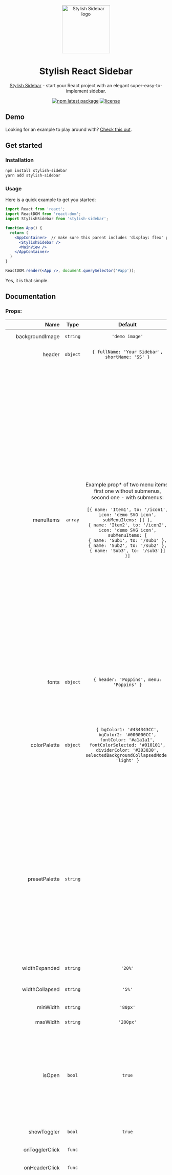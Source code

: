 <p align="center">
  <img width="150" src="https://eugeville.files.wordpress.com/2015/03/logo.png" alt="Stylish Sidebar logo">
</p>

<h1 align="center">Stylish React Sidebar</h1>

<div align="center">

[Stylish Sidebar][2] - start your React project with an elegant super-easy-to-implement sidebar.

[![npm latest package](https://img.shields.io/npm/v/stylish-sidebar)](https://www.npmjs.com/package/stylish-sidebar)
[![license](https://img.shields.io/badge/license-MIT-blue.svg)](https://github.com/EugeCos/stylish-sidebar-npm/blob/master/license)
</div>

## Demo

Looking for an example to play around with?
[Check this out][2].

## Get started

### Installation

```sh
npm install stylish-sidebar
yarn add stylish-sidebar
```

### Usage

Here is a quick example to get you started:

```jsx
import React from 'react';
import ReactDOM from 'react-dom';
import StylishSidebar from 'stylish-sidebar';

function App() {
  return (
    <AppContainer>  // make sure this parent includes 'display: flex' property
      <StylishSidebar />
      <MainView />
    </AppContainer>
  )
}

ReactDOM.render(<App />, document.querySelector('#app'));
```

Yes, it is that simple.

## Documentation

### Props:

|            Name | Type | Default | Description |
| ----------------: | :------: | :---------------------------------------------: | :-----------------------------------: |
|   backgroundImage | `string` |                   `'demo image'` |                      Background image url. |
|            header | `object` | `{ fullName: 'Your Sidebar', shortName: 'SS' }` | Header: full name and two letter short name. |
|   menuItems | `array` | Example prop* of two menu items, first one without submenus, second one - with submenus:</br></br>`[{ name: 'Item1', to: '/icon1', icon: 'demo SVG icon', subMenuItems: [] },`</br>`{ name: 'Item2', to: '/icon2', icon: 'demo SVG icon', subMenuItems: [`</br>`{ name: 'Sub1', to: '/sub1' },`</br>`{ name: 'Sub2', to: '/sub2' },`</br>`{ name: 'Sub3', to: '/sub3'}]`</br>`}]`</br>| Each menu item includes a name, icon url and an array of sub-menu items. If submenus array is not empty, a down caret arrow will be displayed next to item name.</br></br>Page navigation can be done by using indexes of `menuItems` / `subMenus`. These indexes are provided by click event callbacks.</br>A potential navigation option is adding an optional [ `to` ] key to each menu item and using it with via clicking event and `useHistory` or `redirect` or another preffered navigation method (see [Demo][2] for a good example with `useHistory`, click on source code button `< >`).</br></br><i>* Once </i>`menuItems` <i>prop is provided, demo will be ovewritten. Empty </i>`menuItems`<i> array prop will result in an empty sidebar.</i></br></br><i>† Navigation will not work in the demo because you will have to setup your own preferred navigation.</i>  |
|   fonts  | `object` | `{ header: 'Poppins', menu: 'Poppins' }` | Header and menu fonts. |
|   colorPalette   | `object` | `{ bgColor1: '#434343CC',`</br>`bgColor2: '#000000CC',`</br>`fontColor: '#a1a1a1',`</br>`fontColorSelected: '#010101',`</br>`dividerColor: '#303030',`</br>`selectedBackgroundCollapsedMode: 'light' }` | Default background colors include opacity. For best experience, set the opacity of your background colors to 80%, by appending `'CC'` to hex code (`'CC'` is 80% opacity) or by adding `0.8` if you are using rgb.</br></br>Background for collapsed mode is either `'light'` or `'dark'`. |
|   presetPalette   | `string` |  | Stylish sidebar comes with a list of 'preset' color palettes. They can be added by providing one of below strings:</br>`'dejaVu'`</br>`'swampyGreen'`</br>`'pinkAndBlue'`</br>`'julyBlue'`</br>`'gothicDark'`</br>`'ashes'`</br>`'beaverBrown'`</br>`'oceanBlue'`</br>`'saltNPepper'`</br></br>To see these palettes in action, check the [demo][2].</br></br>If a string from above list is provided, `colorPalette` prop will be ignored. |
|   widthExpanded  | `string` |                   `'20%'` | Width applied to expanded state of the sidebar |
|   widthCollapsed   | `string` |                   `'5%'` | Width applied to collapsed state of the sidebar |
|   minWidth    | `string` |                   `'80px'` | Minimum sidebar width. |
|   maxWidth    | `string` |                   `'280px'` | Maximum sidebar width. |
|   isOpen      | `bool` |                  `true`  | If `true`, `StylishSidebar` is expanded. This prop is optional, it is only needed if you wish to lock the sidebar in expanded/collapsed state. If `isOpen` is not provided, open/close functionality is done inside the component.  |
|   showToggler      | `bool` |                `true`    | Show/hide sidebar state toggler (hamburger icon). |
|   onTogglerClick       | `func` |                    | Callback fired when toggler is clicked. |
|   onHeaderClick       | `func` |                    | Callback fired when sidebar header is clicked. |
|   onMenuItemClick       | `func` |                    | Callback fired when a menu item is clicked.</br>Typically `onMenuItemClick` is used to change url and/or to prompt user to save changes on the page prior to exiting. `index` parameter can be used for desired manipulations - index refers to position of the menu item in `menuItems` array.</br></br><b>Signature:</b></br>`function(event: object, index: number) => void`</br><i>event:</i> event source of the callback</br><i>index:</i> menu item index</br>See [Demo][2] for an example.    |
|   onSubMenuItemClick        | `func` |                    | Callback fired when a sub menu item is clicked.</br>Functionality is similar to that of `onMenuItemClick` except this callback returns indexes of both <b>menu item</b> and clicked <b>sub menu item</b>.</br></br><b>Signature:</b></br>`function(event: object, menuItemIndex: number, subMenuItemIndex: number) => void`</br><i>event:</i> event source of the callback</br><i>menuItemIndex:</i> menu item index </br><i>subMenuItemIndex:</i> sub menu item index</br>See [Demo][2] for an example.   |
|   className     | `object` |                    | Override or extend the styles applied to the component. |
|   ref     | `object` |                    | A ref that points to the first DOM node of the Sidebar. |

## License

This project is licensed under the terms of the [MIT license][3].


## Community

Get help or stay up to date.</br>
If you have questions or are interested in a customized Stylish Sidebar for your project, [feel free to reach out][4].

Created by [@EugeCos][1] sometime in 2020

[1]: https://github.com/EugeCos
[2]: https://sidebar.studio/
[3]: https://github.com/EugeCos/stylish-sidebar/blob/master/license
[4]: https://eugeville.com/you-used-to-call-me-on-my-cell-phone
